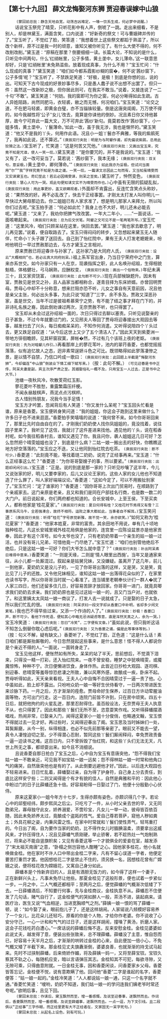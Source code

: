 ## 【第七十九回】 薛文龙悔娶河东狮 贾迎春误嫁中山狼


&nbsp;&nbsp;&nbsp;&nbsp;&nbsp;&nbsp;&nbsp;&nbsp; ```(蒙回前总批：静含天地自宽，动荡吉凶难定，一喙一饮系生成，何必梦中说醒。)```
&nbsp;&nbsp;&nbsp;&nbsp;&nbsp;&nbsp;&nbsp;&nbsp;话说宝玉祭完了晴雯，只听花影中有人声，倒唬了一跳。走出来细看，不是别人，却是林黛玉，满面含笑，口内说道：“好新奇的祭文！可与曹娥碑并传的了。”宝玉听了，不觉红了脸，笑答道：“我想着世上这些祭文都蹈于熟滥了，所以改个新样，原不过是我一时的顽意，谁知又被你听见了。有什么大使不得的，何不改削改削。”黛玉道：“原稿在那里？倒要细细一读。长篇大论，不知说的是什么，只听见中间两句，什么‘红绡帐里，公子多情，黄土垄中，女儿薄命。’这一联意思却好，只是‘红绡帐里’未免熟滥些。放着现成真事，为什么不用？”宝玉忙问：“什么现成的真事？”黛玉笑道：“咱们如今都系霞影纱糊的窗�，何不说‘茜纱窗下，公子多情’呢？”宝玉听了，不禁跌足笑道：“好极，是极！到底是你想的出，说的出。可知天下古今现成的好景妙事尽多，只是愚人蠢子说不出想不出罢了。但只一件：虽然这一改新妙之极，但你居此则可，在我实不敢当。”说着，又接连说了一二十句“不敢”。黛玉笑道：“何妨。我的窗即可为你之窗，何必分晰得如此生疏。古人异姓陌路，尚然同肥马，衣轻裘，敝之而无憾，何况咱们。”宝玉笑道：“论交之道，不在肥马轻裘，即黄金白璧，亦不当锱铢较量。倒是这唐突闺阁，万万使不得的。如今我越性将‘公子’‘女儿’改去，竟算是你诔他的倒妙。况且素日你又待他甚厚，故今宁可弃此一篇大文，万不可弃此‘茜纱’新句。竟莫若改作‘茜纱窗下，小一姐多情，黄土垄中，丫鬟薄命。’如此一改，虽于我无涉，我也是惬怀的。”黛玉笑道：“他又不是我的丫头，何用作此语。况且小一姐丫鬟亦不典雅，等我的紫鹃死了，我再如此说，还不算迟。” ```(庚辰双行夹批：明是为与阿颦作谶，却先偏说紫鹃，总用此狡猾之法。)```宝玉听了，忙笑道：“这是何苦又咒他。” ```(庚辰双行夹批：又画出宝玉来，究竟不知是咒谁，使人一笑一叹。)```黛玉笑道：“是你要咒的，并不是我说的。”宝玉道：“我又有了，这一改可妥当了。莫若说：‘茜纱窗下，我本无缘； ```(庚辰双行夹批：双关句，意妥极。)```黄土垄中，卿何薄命。’” ```(庚辰双行夹批：如此我亦为妥极。但试问当面用“尔”“我”字样究竟不知是为谁之谶，一笑一叹。一篇诔文总因此二句而有，又当知虽晴雯而又实诔黛玉也。奇幻至此！若云必因晴雯诔，则呆之至矣。)```黛玉听了，忡然变色， ```(庚辰双行夹批：慧心人可为一哭。观此句便知诔文实不为晴雯而作也。)```心中虽有无限的狐疑乱拟， ```(庚辰双行夹批：用此事更妙，盖又欲瞒观者。)```外面却不肯露出，反连忙含笑点头称妙，说：“果然改的好。再不必乱改了，快去干正经事罢。才刚太太打发人叫你明儿一早快过大舅母那边去。你二姐姐已有人家求准了，想是明儿那家人来拜允，所以叫你们过去呢。”宝玉拍手道：“何必如此忙？我身上也不大好，明儿还未必能去呢。”黛玉道：“又来了，我劝你把脾气改改罢。一年大二年小，……”一面说话，一面咳嗽起来。 ```(庚辰双行夹批：总为后文伏笔。阿颦之文可见不是一笔两笔所写。)```宝玉忙道：“这里风冷，咱们只顾呆站在这里，快回去罢。”黛玉道：“我也家去歇息了，明儿再见罢。”说着，便自取路去了。宝玉只得闷闷的转步，又忽想起来黛玉无人随伴，忙命小丫头子跟了送回去。自己到了怡红院中，果有王夫人打发老嬷嬷来，吩咐他明日一早过贾赦那边去，与方才黛玉之言相对。  
&nbsp;&nbsp;&nbsp;&nbsp;&nbsp;&nbsp;&nbsp;&nbsp;原来贾赦已将迎春许与孙家了。这孙家乃是大同府人氏， ```(庚辰双行夹批：设云“大概相同”也，若必云真大同府则呆。)```祖上系军官出身，乃当日宁荣府中之门生，算来亦系世交。如今孙家只有一人在京，现袭指挥之职，此人名唤孙绍祖，生得相貌魁梧，体格健壮，弓马娴熟，应酬权变， ```(庚辰双行夹批：画出一个俗物来。)```年纪未满三十，且又家资饶富， ```(庚辰双行夹批：此句断不可少。)```现在兵部候缺题升。因未有室，贾赦见是世交之孙，且人品家当都相称合，遂青目择为东床娇婿。亦曾回明贾母。贾母心中却不十分称意，想来拦阻亦恐不听，儿女之事自有天意前因，况且他是亲父主张，何必出头多事，为此只说“知道了”三字，余不多及。贾政又深恶孙家，虽是世交，当年不过是彼祖希慕荣宁之势，有不能了结之事才拜在门下的，并非诗礼名族之裔，因此倒劝谏过两次，无奈贾赦不听，也只得罢了。  
&nbsp;&nbsp;&nbsp;&nbsp;&nbsp;&nbsp;&nbsp;&nbsp;宝玉却从未会过这孙绍祖一面的，次日只得过去聊以塞责。只听见说娶亲的日子甚急，不过今年就要过门的，又见邢夫人等回了贾母将迎春接出大观园去等事，越发扫去了兴头，每日痴痴呆呆的，不知作何消遣。又听得说陪四个丫头过去，更又跌足自叹道：“从今后这世上又少了五个清洁人了。”因此天天到紫菱洲一带地方徘徊瞻顾，见其轩窗寂寞，屏帐�然，不过有几个该班上夜的老妪。 ```(庚辰双行夹批：先为对暗颦儿作引。)```再看那岸上的蓼花苇叶，池内的翠荇香菱，也都觉摇摇落落，似有追忆故人之态，迥非素常逞妍斗色之可比。既领略得如此寥落凄惨之景，是以情不自禁，乃信口吟成一歌曰： ```(庚辰双行夹批：此回题上半截是“悔娶河东狮”，今却偏连“中山狼”倒装业下情工细下赋写来。)```（按：此句不解。） ```(可见迎春是书中正传，阿呆夫妻是副，宾主次序严肃之至。其婚娶俗礼一概不及，只用宝玉一人过去，正是书中之大节。)```  
&nbsp;&nbsp;&nbsp;&nbsp;&nbsp;&nbsp;&nbsp;&nbsp;池塘一夜秋风冷，吹散芰荷红玉影。  
&nbsp;&nbsp;&nbsp;&nbsp;&nbsp;&nbsp;&nbsp;&nbsp;蓼花菱叶不胜愁，重露繁霜压纤梗。  
&nbsp;&nbsp;&nbsp;&nbsp;&nbsp;&nbsp;&nbsp;&nbsp;不闻永昼敲棋声，燕泥点点污棋枰。  
&nbsp;&nbsp;&nbsp;&nbsp;&nbsp;&nbsp;&nbsp;&nbsp;古人惜别怜朋友，况我今当手足情！  
&nbsp;&nbsp;&nbsp;&nbsp;&nbsp;&nbsp;&nbsp;&nbsp;宝玉方才吟罢，忽闻背后有人笑道：“你又发什么呆呢？”宝玉回头忙看是谁，原来是香菱。宝玉便转身笑问道：“我的姐姐，你这会子跑到这里来做什么？许多日子也不进来逛逛。”香菱拍手笑嘻嘻的说道：“我何曾不来。如今你哥哥回来了，那里比先时自由自在的了。才刚我们奶奶使人找你凤姐姐的，竟没找着，说往园子里来了。我听见了这信，我就讨了这件差进来找他。遇见他的丫头，说在稻香村呢。如今我往稻香村去，谁知又遇见了你。我且问你，袭人姐姐这几日可好？怎么忽然把个晴雯姐姐也没了，到底是什么病？二姑一娘一搬出去的好快，你瞧瞧这地方好空落落的。”宝玉应之不迭，又让他同到怡红院去吃茶。 ```(庚辰双行夹批：断不可少。)```香菱道：“此刻竟不能，等找着琏二奶奶，说完了正经事再来。”宝玉道：“什么正经事这么忙？”香菱道：“为你哥哥娶嫂子的事，所以要紧。” ```(庚辰双行夹批：出题却闲闲引出。)```宝玉道：“正是。说的到底是那一家的？只听见吵嚷了这半年，今儿又说张家的好，明儿又要李家的，后儿又议论王家的。这些人家的女儿他也不知道造了什么罪了，叫人家好端端议论。”香菱道：“这如今定了，可以不用搬扯别家了。”宝玉忙问：“定了谁家的？”香菱道：“因你哥哥上次出门贸易时，在顺路到了个亲戚家去。这门亲原是老亲，且又和我们是同在户部挂名行商，也是数一数二的大门户。前日说起来，你们两府都也知道的。合长安城中，上至王侯，下至买卖人，都称他家是‘桂花夏家’。” ```(庚辰双行夹批：夏日何得有桂？又桂花时节焉得又有雪？三事原系风马牛，全若强凑合，故终不相符。运败之事大都如此，当事者自不解耳。)```宝玉笑问道： ```(庚辰双行夹批：听得“桂花”字号原觉新雅，故不觉一笑，余亦欲笑。)```“如何又称为‘桂花夏家’？”香菱道：“他家本姓夏，非常的富贵。其余田地不用说，单有几十顷地独种桂花，凡这长安城里城外桂花局俱是他家的，连宫里一应陈设盆景亦是他家贡奉，因此才有这个浑号。如今太爷也没了，只有老奶奶带着一个亲生的姑一娘一过活，也并没有哥儿兄弟，可惜他竟一门尽绝了。”宝玉忙道：“咱们也别管他绝后不绝后，只是这姑一娘一可好？你们大爷怎么就中意了？” ```(庚辰双行夹批：补出阿呆素日难得中意来。)```香菱笑道：“一则是天缘，二则是‘情人眼里出西施’。当年又是通家来往，从小儿都一处厮混过。叙起亲是姑舅兄妹，又没嫌疑。虽离开了这几年，前儿一到他家，夏奶奶又是没儿子的，一见了你哥哥出落的这样，又是哭，又是笑，竟比见了儿子的还胜。又令他兄妹相见，谁知这姑一娘一出落得花朵似的了，在家里也读书写字，所以你哥哥当时就一心看准了。连当铺里老朝奉伙计们一群人�扰了人家三四日，他们还留多住几日，好容易苦辞才放回家。你哥哥一进门，就竟具唧求我们奶奶去求亲。我们奶奶原也是见过这姑一娘一的，且又门当户对，也就依了。和这里姨太太凤姑一娘一商议了，打发人去一说就成了。只是娶的日子太急，所以我们忙乱的很。 ```(庚辰双行夹批：阿呆求妇一段文字却从香菱口中补明，省却多少闲文累笔。)```我也巴不得早些过来，又添一个作诗的人了。” ```(庚辰双行夹批：妙极！香菱口声，断不可少。看他下作死语，便知其心中略无忌讳疑虑等意，直是浑然天真之人，余为一哭。)```宝玉冷笑道： ```(庚辰双行夹批：忽曰“冷笑”，二字便有文章。)```“虽如此说，但只我听这话不知怎么倒替你耽心虑后呢。” ```(庚辰双行夹批：又为香菱之谶，偏是此等事体等到。)```（按：句义不解，疑有缺文。）香菱听了，不觉红了脸，正色道：“这是什么话！素日咱们都是厮抬厮敬的，今日忽然提起这些事来，是什么意思！怪不得人人都说你是个亲近不得的人。”一面说，一面转身走了。  
&nbsp;&nbsp;&nbsp;&nbsp;&nbsp;&nbsp;&nbsp;&nbsp;宝玉见他这样，便怅然如有所失，呆呆的站了半天，思前想后，不觉滴下泪来，只得没一精一打彩，还入怡红院来。一夜不曾安稳，睡梦之中犹唤晴雯，或魇魔惊怖，种种不宁。次日便懒进饮食，身体作热。此皆近日抄检大观园、逐司棋、别迎春、悲晴雯等羞辱惊恐悲凄之所致，兼以风寒外感，故酿成一疾，卧床不起。贾母听得如此，天天亲来看视。王夫人心中自悔不合因晴雯过于一逼一责了他。心中虽如此，脸上却不露出。只吩咐众奶一娘一等好生伏侍看守，一日两次带进医生来诊脉下药。一月之后，方才渐渐的痊愈。贾母命好生保养，过百日方许动荤腥油面等物，方可出门行走。这一百日内，连院门前皆不许到，只在房中顽笑。四五十日后，就把他拘约的火星乱迸，那里忍耐得住。虽百般设法，无奈贾母王夫人执意不从，也只得罢了。因此和那些丫鬟们无所不至，恣意耍笑作戏。又听得薛蟠摆酒唱戏，热闹非常，已娶亲入门，闻得这夏家小一姐十分俊俏，也略通文翰，宝玉恨不得就过去一见才好。再过些时，又闻得迎春出了阁。宝玉思及当时姊妹们一处，耳鬓厮磨，从今一别，纵得相逢，也必不似先前那等亲密了。眼前又不能去一望，真令人凄惶迫切之至。少不得潜心忍耐，暂同这些丫鬟们厮闹释闷，幸免贾政责备一逼一迫读书之难。这百日内，只不曾拆毁了怡红院，和这些丫头们无法无天，凡世上所无之事，都顽耍出来。如今且不消细说。  
&nbsp;&nbsp;&nbsp;&nbsp;&nbsp;&nbsp;&nbsp;&nbsp;且说香菱自那日抢白了宝玉之后，心中自为宝玉有意唐突他，“怨不得我们宝姑一娘一不敢亲近，可见我不如宝姑一娘一远矣；怨不得林姑一娘一时常和他角口气的痛哭，自然唐突他也是有的了。从此倒要远避他才好。”因此，以后连大观园也不轻易进来。日日忙乱着，薛蟠娶过亲，自为得了护身符，自己身上分去责任，到底比这样安宁些；二则又闻得是个有才有貌的佳人，自然是典雅和平的：因此他心中盼过门的日子比薛蟠还急十倍。好容易盼得一日娶过了门，他便十分殷勤小心伏侍。  
&nbsp;&nbsp;&nbsp;&nbsp;&nbsp;&nbsp;&nbsp;&nbsp;原来这夏家小一姐今年方十七岁，生得亦颇有姿色，亦颇识得几个字。若论心中的邱壑经纬，颇步熙凤之后尘。只吃亏了一件，从小时父亲去世的早，又无同胞弟兄，寡母独守此女，娇养溺爱，不啻珍宝，凡女儿一举一动，彼母皆百依百随，因此未免娇养太过，竟酿成个盗跖的性气。爱自己尊若菩萨，窥他人秽如粪土；外具花柳之姿，内秉风雷之性。在家中时常就和丫鬟们使性弄气，轻骂重打的。今日出了阁，自为要作当家的奶奶，比不得作女儿时腼腆温柔，须要拿出这威风来，才钤压得住人；况且见薛蟠气质刚硬，举止骄奢，若不趁热灶一气炮制熟烂，将来必不能自竖旗帜矣；又见有香菱这等一个才貌俱全的爱妾在室，越发添了“宋太祖灭南唐”之意，“卧榻之侧岂容他人酣睡”之心。因他家多桂花，他小名就唤做金桂。他在家时不许人口中带出金桂二字来，凡有不留心误道一字者，他便定要苦打重罚才罢。他因想桂花二字是禁止不住的，须另换一名，因想桂花曾有广嫦娥之说，便将桂花改为嫦娥花，又寓自己身分如此。  
&nbsp;&nbsp;&nbsp;&nbsp;&nbsp;&nbsp;&nbsp;&nbsp;薛蟠本是个怜新弃旧的人，且是有酒胆无饭力的，如今得了这样一个妻子，正在新鲜兴头上，凡事未免尽让他些。那夏金桂见了这般形景，便也试着一步紧似一步。一月之中，二人气概还都相平；至两月之后，便觉薛蟠的气概渐次低矮了下去。一日薛蟠酒后，不知要行何事，先与金桂商议，金桂执意不从。薛蟠忍不住便发了几句话，赌气自行了，这金桂便气的哭如醉人一般，茶汤不进，装起病来。请医疗治，医生又说“气血相逆，当进宽胸顺气之剂。”薛姨一娘一恨的骂了薛蟠一顿，说：“如今娶了亲，眼前抱儿子了，还是这样胡闹。人家锘说八频模好容易养了一个女儿，比花朵儿还轻巧，原看的你是个人物，才给你作老婆。你不说收了心安分守己，一心一计和和气气的过日子，还是这样胡闹，撞嗓了黄汤，折磨人家。这会子花钱吃药白遭心。”一席话说的薛蟠后悔不迭，反来安慰金桂。金桂见婆婆如此说丈夫，越发得了意，便装出些张致来，总不理薛蟠。薛蟠没了主意，惟自怨而已，好容易十天半月之后，才渐渐的哄转过金桂的心来，自此便加一倍小心，不免气概又矮了半截下来。那金桂见丈夫旗纛渐倒，婆婆良善，也就渐渐的持戈试马起来。先时不过挟制薛蟠，后来倚娇作媚，将及薛姨一妈一，又将至薛宝钗。宝钗久察其不轨之心，每随机应变，暗以言语弹压其志。金桂知其不可犯，每欲寻隙，又无隙可乘，只得曲意附就。一日金桂无事，因和香菱闲谈，问香菱家乡父母。香菱皆答忘记，金桂便不悦，说有意欺瞒了他。回问他“香菱”二字是谁起的名字，香菱便答：“姑一娘一起的。”金桂冷笑道：“人人都说姑一娘一通，只这一个名字就不通。”香菱忙笑道：“嗳哟，奶奶不知道，我们姑一娘一的学问连我们姨老爷时常还夸呢。”欲明后事，且见下回。  
&nbsp;&nbsp;&nbsp;&nbsp;&nbsp;&nbsp;&nbsp;&nbsp; ```(蒙回末总批：作诔后，黛玉飘然而至，增一番感慨，及说至迎春事，遂飘然而去。作词后，香菱飘然而至，增一番感慨，及说至薛蟠事，遂飘然而去。一点一逗，为下文引线。且二段俱以“正经事”三字作眼，而正经里更有大不正经者在，文家固无一呆字死句。)```  
&nbsp;&nbsp;&nbsp;&nbsp;&nbsp;&nbsp;&nbsp;&nbsp; ```(蒙回末总批：从起名上设色，别有可玩。)```
